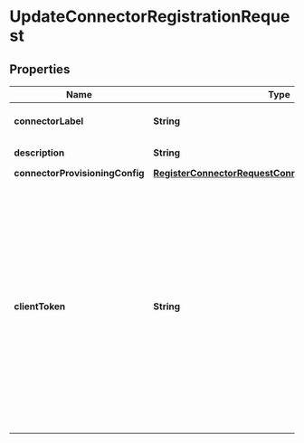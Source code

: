 

# UpdateConnectorRegistrationRequest


## Properties

| Name | Type | Description | Notes |
|------------ | ------------- | ------------- | -------------|
|**connectorLabel** | **String** | The name of the connector. The name is unique for each connector registration in your AWS account. |  |
|**description** | **String** | A description about the update that you&#39;re applying to the connector. |  [optional] |
|**connectorProvisioningConfig** | [**RegisterConnectorRequestConnectorProvisioningConfig**](RegisterConnectorRequestConnectorProvisioningConfig.md) |  |  [optional] |
|**clientToken** | **String** | &lt;p&gt;The &lt;code&gt;clientToken&lt;/code&gt; parameter is an idempotency token. It ensures that your &lt;code&gt;UpdateConnectorRegistration&lt;/code&gt; request completes only once. You choose the value to pass. For example, if you don&#39;t receive a response from your request, you can safely retry the request with the same &lt;code&gt;clientToken&lt;/code&gt; parameter value.&lt;/p&gt; &lt;p&gt;If you omit a &lt;code&gt;clientToken&lt;/code&gt; value, the Amazon Web Services SDK that you are using inserts a value for you. This way, the SDK can safely retry requests multiple times after a network error. You must provide your own value for other use cases.&lt;/p&gt; &lt;p&gt;If you specify input parameters that differ from your first request, an error occurs. If you use a different value for &lt;code&gt;clientToken&lt;/code&gt;, Amazon AppFlow considers it a new call to &lt;code&gt;UpdateConnectorRegistration&lt;/code&gt;. The token is active for 8 hours.&lt;/p&gt; |  [optional] |



